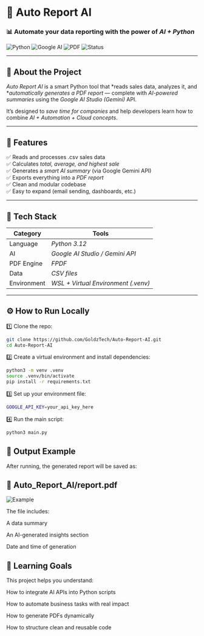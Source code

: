 # 🤖 Auto Report AI

### 📊 Automate your data reporting with the power of *AI + Python*

![Python](https://img.shields.io/badge/Python-3.12-blue?logo=python)
![Google AI](https://img.shields.io/badge/Google%20AI-Gemini-yellow?logo=google)
![PDF](https://img.shields.io/badge/Report-PDF-red?logo=adobeacrobatreader)
![Status](https://img.shields.io/badge/Status-Active-success?logo=github)

---

## 🧠 About the Project

*Auto Report AI* is a smart Python tool that *reads sales data, analyzes it, and **automatically generates a PDF report* — complete with *AI-powered summaries* using the *Google AI Studio (Gemini)* API.

It’s designed to *save time for companies* and help developers learn how to combine *AI + Automation + Cloud concepts*.

---

## 🚀 Features

✅ Reads and processes .csv sales data  
✅ Calculates *total, average, and highest sale*  
✅ Generates a *smart AI summary* (via Google Gemini API)  
✅ Exports everything into a *PDF report*  
✅ Clean and modular codebase  
✅ Easy to expand (email sending, dashboards, etc.)

---

## 🧩 Tech Stack

| Category | Tools |
|-----------|-------|
| Language | *Python 3.12* |
| AI | *Google AI Studio / Gemini API* |
| PDF Engine | *FPDF* |
| Data | *CSV files* |
| Environment | *WSL + Virtual Environment (.venv)* |

---

## ⚙ How to Run Locally

1️⃣ Clone the repo:
```bash
git clone https://github.com/GoldzTech/Auto-Report-AI.git
cd Auto-Report-AI
```
2️⃣ Create a virtual environment and install dependencies:
```bash
python3 -m venv .venv
source .venv/bin/activate
pip install -r requirements.txt
```
3️⃣ Set up your environment file:
```bash
GOOGLE_API_KEY=your_api_key_here
```
4️⃣ Run the main script:
```bash
python3 main.py
```
## 📄 Output Example

After running, the generated report will be saved as:

## 📁 Auto_Report_AI/report.pdf

![Example](assets/report_preview.png)

The file includes:

A data summary

An AI-generated insights section

Date and time of generation

## 🧠 Learning Goals
This project helps you understand:

How to integrate AI APIs into Python scripts

How to automate business tasks with real impact

How to generate PDFs dynamically

How to structure clean and reusable code
